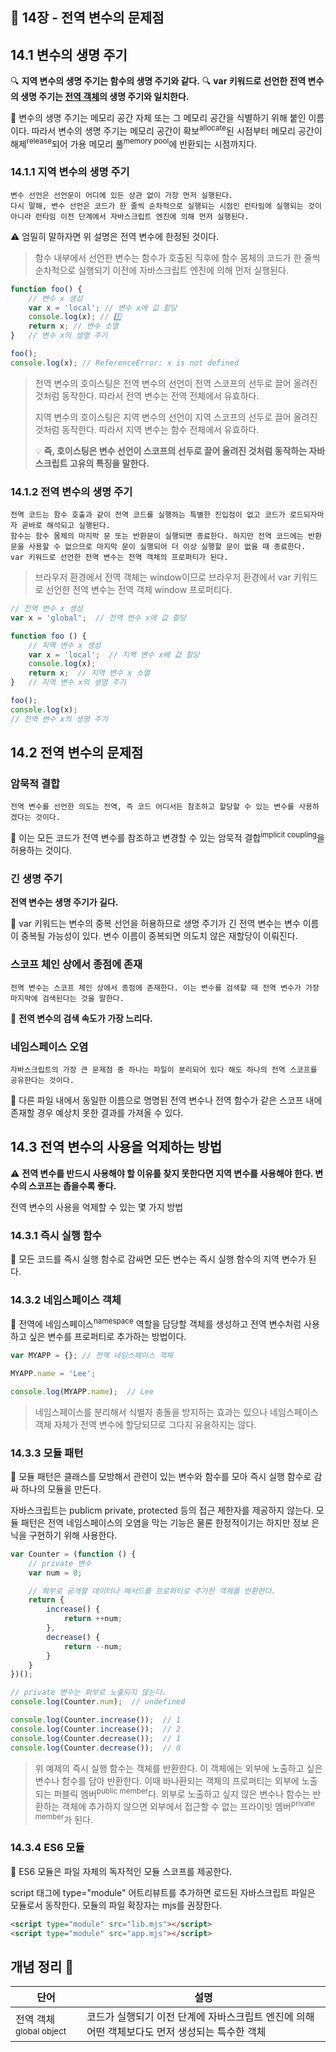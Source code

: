 ## 🔖 14장 - 전역 변수의 문제점

## 14.1 변수의 생명 주기

🔍 **지역 변수의 생명 주기는 함수의 생명 주기와 같다.**
🔍 **var 키워드로 선언한 전역 변수의 생명 주기는 [전역 객체](#info)의 생명 주기와 일치한다.**

📌 변수의 생명 주기는 메모리 공간 자체 또는 그 메모리 공간을 식별하기 위해 붙인 이름이다.
따라서 변수의 생명 주기는 메모리 공간이 확보<sup>allocate</sup>된 시점부터 메모리 공간이 해제<sup>release</sup>되어 가용 메모리 풀<sup>memory pool</sup>에 반환되는 시점까지다.

### 14.1.1 지역 변수의 생명 주기

```
변수 선언은 선언문이 어디에 있든 상관 없이 가장 먼저 실행된다.
다시 말해, 변수 선언은 코드가 한 줄씩 순차적으로 실행되는 시점인 런타임에 실행되는 것이 아니라 런타임 이전 단계에서 자바스크립트 엔진에 의해 먼저 실행된다.
```

⚠️ 엄밀히 말하자면 위 설명은 전역 변수에 한정된 것이다.

> 함수 내부에서 선언한 변수는 함수가 호출된 직후에 함수 몸체의 코드가 한 줄씩 순차적으로 실행되기 이전에 자바스크립트 엔진에 의해 먼저 실행된다.

```javascript
function foo() {
    // 변수 x 생성
    var x = 'local'; // 변수 x에 값 할당
    console.log(x); // 1️⃣
    return x; // 변수 소멸
}   // 변수 x의 생명 주기

foo();
console.log(x); // ReferenceError: x is not defined
```

> 전역 변수의 호이스팅은 전역 변수의 선언이 전역 스코프의 선두로 끌어 올려진 것처럼 동작한다. 따라서 전역 변수는 전역 전체에서 유효하다.
> 
> 지역 변수의 호이스팅은 지역 변수의 선언이 지역 스코프의 선두로 끌어 올려진 것처럼 동작한다. 따라서 지역 변수는 함수 전체에서 유효하다.
>
> 💡 **즉, 호이스팅은 변수 선언이 스코프의 선두로 끌어 올려진 것처럼 동작하는 자바스크립트 고유의 특징을 말한다.**

### 14.1.2 전역 변수의 생명 주기

```
전역 코드는 함수 호출과 같이 전역 코드를 실행하는 특별한 진입점이 없고 코드가 로드되자마자 곧바로 해석되고 실행된다.
함수는 함수 몸체의 마지막 문 또는 반환문이 실행되면 종료한다. 하지만 전역 코드에는 반환문을 사용할 수 없으므로 마지막 문이 실행되어 더 이상 실행할 문이 없을 때 종료한다.
var 키워드로 선언한 전역 변수는 전역 객체의 프로퍼티가 된다.
```

> 브라우저 환경에서 전역 객체는 window이므로 브라우저 환경에서 var 키워드로 선언한 전역 변수는 전역 객체 window 프로퍼티다.

```javascript
// 전역 변수 x 생성
var x = 'global';  // 전역 변수 x에 값 할당

function foo () {
    // 지역 변수 x 생성
    var x = 'local';  // 지역 변수 x에 값 할당    
    console.log(x); 
    return x;  // 지역 변수 x 소멸
}   // 지역 변수 x의 생명 주기

foo();
console.log(x);
// 전역 변수 x의 생명 주기
```

## 14.2 전역 변수의 문제점

### 암묵적 결합

```
전역 변수를 선언한 의도는 전역, 즉 코드 어디서든 참조하고 할당할 수 있는 변수를 사용하겠다는 것이다.
```

🚫 이는 모든 코드가 전역 변수를 참조하고 변경할 수 있는 암묵적 결합<sup>implicit coupling</sup>을 허용하는 것이다.

### 긴 생명 주기

**전역 변수는 생명 주기가 길다.**

🚫 var 키워드는 변수의 중복 선언을 허용하므로 생명 주기가 긴 전역 변수는 변수 이름이 중복될 가능성이 있다.
변수 이름이 중복되면 의도치 않은 재할당이 이뤄진다.

### 스코프 체인 상에서 종점에 존재

```
전역 변수는 스코프 체인 상에서 종점에 존재한다. 이는 변수를 검색할 때 전역 변수가 가장 마지막에 검색된다는 것을 말한다.
```

🚫 **전역 변수의 검색 속도가 가장 느리다.**

### 네임스페이스 오염

```
자바스크립트의 가장 큰 문제점 중 하나는 파일이 분리되어 있다 해도 하나의 전역 스코프를 공유한다는 것이다.
```

🚫 다른 파일 내에서 동일한 이름으로 명명된 전역 변수나 전역 함수가 같은 스코프 내에 존재할 경우 예상치 못한 결과를 가져올 수 있다.

## 14.3 전역 변수의 사용을 억제하는 방법

⚠️ **전역 변수를 반드시 사용해야 할 이유를 찾지 못한다면 지역 변수를 사용해야 한다. 변수의 스코프는 좁을수록 좋다.**

전역 변수의 사용을 억제할 수 있는 몇 가지 방법

### 14.3.1 즉시 실행 함수

📌 모든 코드를 즉시 실행 함수로 감싸면 모든 변수는 즉시 실행 함수의 지역 변수가 된다.

### 14.3.2 네임스페이스 객체

📌 전역에 네임스페이스<sup>namespace</sup> 역할을 담당할 객체를 생성하고 전역 변수처럼 사용하고 싶은 변수를 프로퍼티로 추가하는 방법이다.

```javascript
var MYAPP = {}; // 전역 네임스페이스 객체

MYAPP.name = 'Lee';

console.log(MYAPP.name);  // Lee
```

> 네임스페이스를 분리해서 식별자 충돌을 방지하는 효과는 있으나 네임스페이스 객체 자체가 전역 변수에 할당되므로 그다지 유용하지는 않다.

### 14.3.3 모듈 패턴

📌 모듈 패턴은 클래스를 모방해서 관련이 있는 변수와 함수를 모아 즉시 실행 함수로 감싸 하나의 모듈을 만든다.

자바스크립트는 publicm private, protected 등의 접근 제한자를 제공하지 않는다. 
모듈 패턴은 전역 네임스페이스의 오염을 막는 기능은 물론 한정적이기는 하지만 정보 은닉을 구현하기 위해 사용한다.

```javascript
var Counter = (function () {
    // private 변수
    var num = 0;

    // 외부로 공개할 데이터나 메서드를 프로퍼티로 추가한 객체를 반환한다.
    return {
        increase() {
            return ++num;
        },
        decrease() {
            return --num;
        }
    }
})();

// private 변수는 외부로 노출되지 않는다.
console.log(Counter.num);  // undefined

console.log(Counter.increase());  // 1
console.log(Counter.increase());  // 2
console.log(Counter.decrease());  // 1
console.log(Counter.decrease());  // 0
```

> 위 예제의 즉시 실행 함수는 객체를 반환한다. 이 객체에는 외부에 노출하고 싶은 변수나 함수를 담아 반환한다.
> 이때 바나환되는 객체의 프로퍼티는 외부에 노출되는 퍼블릭 멤버<sup>public member</sup>다.
> 외부로 노출하고 싶지 않은 변수나 함수는 반환하는 객체에 추가하지 않으면 외부에서 접근할 수 없는 프라이빗 멤버<sup>private member</sup>가 된다.

### 14.3.4 ES6 모듈

📌 ES6 모듈은 파일 자체의 독자적인 모듈 스코프를 제공한다.

script 태그에 type="module" 어트리뷰트를 추가하면 로드된 자바스크립트 파일은 모듈로서 동작한다.
모듈의 파일 확장자는 mjs를 권장한다.

```html
<script type="module" src="lib.mjs"></script>
<script type="module" src="app.mjs"></script>
```

<a id="info"></a>
## 개념 정리 📝

| 단어                             | 설명                                                                     |
| ------------------------------- | ----------------------------------------------------------------------- |
| 전역 객체<sup>global object</sup> | 코드가 실행되기 이전 단계에 자바스크립트 엔진에 의해 어떤 객체보다도 먼저 생성되는 특수한 객체 |